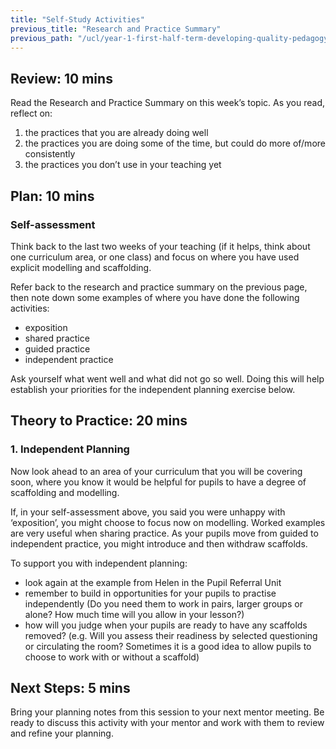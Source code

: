 ```yaml
---
title: "Self-Study Activities"
previous_title: "Research and Practice Summary"
previous_path: "/ucl/year-1-first-half-term-developing-quality-pedagogy-part-1/spring-week-2-ect-research-and-practice-summary"
---
```


## Review: 10 mins

Read the Research and Practice Summary on this week’s topic. As you read, reflect on:

1. the practices that you are already doing well
2. the practices you are doing some of the time, but could do more of/more consistently
3. the practices you don’t use in your teaching yet

## Plan: 10 mins

### Self-assessment

Think back to the last two weeks of your teaching (if it helps, think about one curriculum area, or one class) and focus on where you have used explicit modelling and scaffolding.

Refer back to the research and practice summary on the previous page, then note down some examples of where you have done the following activities:

- exposition
- shared practice
- guided practice
- independent practice

Ask yourself what went well and what did not go so well. Doing this will help establish your priorities for the independent planning exercise below.

## Theory to Practice: 20 mins

### 1. Independent Planning

Now look ahead to an area of your curriculum that you will be covering soon, where you know it would be helpful for pupils to have a degree of scaffolding and modelling.

If, in your self-assessment above, you said you were unhappy with ‘exposition’, you might choose to focus now on modelling. Worked examples are very useful when sharing practice. As your pupils move from guided to independent practice, you might introduce and then withdraw scaffolds.

To support you with independent planning:

- look again at the example from Helen in the Pupil Referral Unit
- remember to build in opportunities for your pupils to practise independently (Do you need them to work in pairs, larger groups or alone? How much time will you allow in your lesson?)
- how will you judge when your pupils are ready to have any scaffolds removed? (e.g. Will you assess their readiness by selected questioning or circulating the room? Sometimes it is a good idea to allow pupils to choose to work with or without a scaffold)

## Next Steps: 5 mins

Bring your planning notes from this session to your next mentor meeting. Be ready to discuss this activity with your mentor and work with them to review and refine your planning.
